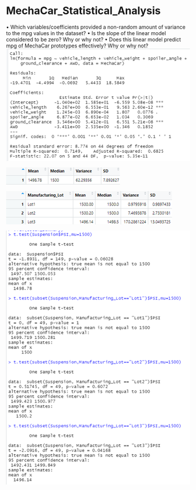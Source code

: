 # MechaCar_Statistical_Analysis

•	Which variables/coefficients provided a non-random amount of variance to the mpg values in the dataset?
•	Is the slope of the linear model considered to be zero? Why or why not?
•	Does this linear model predict mpg of MechaCar prototypes effectively? Why or why not?
![part_one](https://github.com/stephanieruiz1/MechaCar_Statistical_Analysis/blob/main/images/part_one.png)

![total_summary](https://github.com/stephanieruiz1/MechaCar_Statistical_Analysis/blob/main/images/total_summary.png)

![lot_summary](https://github.com/stephanieruiz1/MechaCar_Statistical_Analysis/blob/main/images/lot_summary.png)

![T_test](https://github.com/stephanieruiz1/MechaCar_Statistical_Analysis/blob/main/images/T_test.png)
